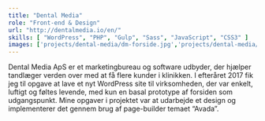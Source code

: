 ```yaml
---
title: "Dental Media"
role: "Front-end & Design"
url: "http://dentalmedia.io/en/"
skills: [ "WordPress", "PHP", "Gulp", "Sass", "JavaScript", "CSS3" ]
images: ['projects/dental-media/dm-forside.jpg','projects/dental-media/dm-header.jpg','projects/dental-media/dm-readmore.jpg','projects/dental-media/dm-steps.jpg']
---
```


Dental Media ApS er et marketingbureau og software udbyder, der hjælper tandlæger verden over med at få flere kunder i klinikken.
I efteråret 2017 fik jeg til opgave at lave et nyt WordPress site til virksomheden, der var enkelt, luftigt og føltes levende, med kun en basal prototype af forsiden som udgangspunkt. Mine opgaver i projektet var at udarbejde et design og implementerer det gennem brug af page-builder temaet “Avada”.
